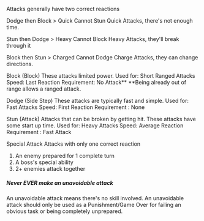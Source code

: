 Attacks generally have two correct reactions

Dodge then Block > Quick
Cannot Stun Quick Attacks, there's not enough time.

Stun then Dodge  > Heavy
Cannot Block Heavy Attacks, they'll break through it

Block then Stun  > Charged
Cannot Dodge Charge Attacks, they can change directions.


Block (Block)
These attacks limited power.
Used for: Short Ranged Attacks
Speed: Last
Reaction Requirement: No Attack**
**Being already out of range allows a ranged attack. 

Dodge (Side Step)
These attacks are typically fast and simple. 
Used for: Fast Attacks
Speed: First
Reaction Requirement : None

Stun (Attack)
Attacks that can be broken by getting hit. These attacks have some start up time.
Used for: Heavy Attacks
Speed: Average
Reaction Requirement : Fast Attack


Special Attack
Attacks with only one correct reaction
1. An enemy prepared for 1 complete turn
2. A boss's special ability
3. 2+ enemies attack together


##### Never EVER make an unavoidable attack
An unavoidable attack means there's no skill involved. An unavoidable attack should only be used as a Punishment/Game Over for failing an obvious task or being completely unprepared.

